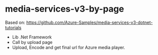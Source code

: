 # media-services-v3-by-page

Based on: https://github.com/Azure-Samples/media-services-v3-dotnet-tutorials

  - Lib .Net Framework
  - Call by upload page
  - Upload, Encode and get final url for Azure media player.
